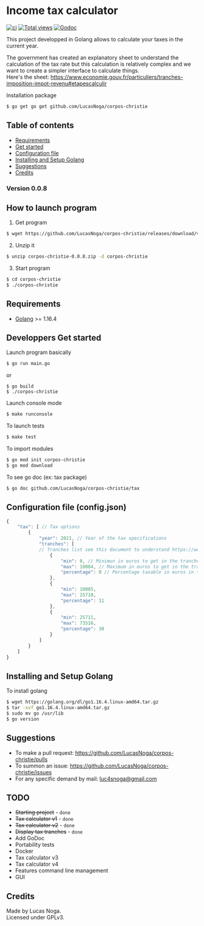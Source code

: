 # Income tax calculator

[![ci](https://github.com/LucasNoga/corpos-christie/actions/workflows/go.yml/badge.svg?branch=master)](https://github.com/LucasNoga/corpos-christie/actions)
[![Total views](https://img.shields.io/sourcegraph/rrc/github.com/LucasNoga/corpos-christie.svg)](https://sourcegraph.com/github.com/LucasNoga/corpos-christie)
[![Godoc](https://godoc.org/github.com/LucasNoga/corpos-christie?status.svg)](https://godoc.org/github.com/LucasNoga/corpos-christie)

This project developped in Golang allows to calculate your taxes in the current year.  

The government has created an explanatory sheet to understand the calculation of the tax rate but this calculation is relatively complex and we want to create a simpler interface to calculate things.  
Here's the sheet: https://www.economie.gouv.fr/particuliers/tranches-imposition-impot-revenu#etapescalculir  

Installation package
```bash
$ go get go get github.com/LucasNoga/corpos-christie
```


## Table of contents
- [Requirements](#requirements)
- [Get started](#get-started)
- [Configuration file](#configuration-file-configjson)
- [Installing and Setup Golang](#installing-and-setup-golang)
- [Suggestions](#suggestions)
- [Credits](#credits)

### Version 0.0.8

## How to launch program
1. Get program
```bash
$ wget https://github.com/LucasNoga/corpos-christie/releases/download/v0.0.7/corpos-christie-0.0.8.zip
```

2. Unzip it
```bash
$ unzip corpos-christie-0.0.8.zip -d corpos-christie
```

3. Start program
```bash
$ cd corpos-christie
$ ./corpos-christie
```

## Requirements
- [Golang](https://golang.org/dl/) >= 1.16.4

## Developpers Get started
Launch program basically
```bash
$ go run main.go
```
or
```
$ go build
$ ./corpos-christie
```

Launch console mode
```bash
$ make runconsole
```

To launch tests
```bash
$ make test
```

To import modules
```bash
$ go mod init corpos-christie
$ go mod download
```

To see go doc (ex: tax package)
```bash
$ go doc github.com/LucasNoga/corpos-christie/tax
```

## Configuration file (config.json)
```js
{
    "tax": [ // Tax options
        {
            "year": 2021, // Year of the tax specifications
            "tranches": [
            // Tranches list see this document to understand https://www.economie.gouv.fr/particuliers/tranches-imposition-impot-revenu#etapescalculir      
                {
                    "min": 0, // Minimun in euros to get in the tranche
                    "max": 10084, // Maximum in euros to get in the tranche
                    "percentage": 0 // Percentage taxable in euros in this tranche
                },
                {
                    "min": 10085,
                    "max": 25710,
                    "percentage": 11
                },
                {
                    "min": 25711,
                    "max": 73516,
                    "percentage": 30
                }
            ]
        }
    ]
}
```

## Installing and Setup Golang
To install golang
```bash
$ wget https://golang.org/dl/go1.16.4.linux-amd64.tar.gz
$ tar -xvf go1.16.4.linux-amd64.tar.gz
$ sudo mv go /usr/lib
$ go version
```

## Suggestions
- To make a pull request: https://github.com/LucasNoga/corpos-christie/pulls
- To summon an issue: https://github.com/LucasNoga/corpos-christie/issues
- For any specific demand by mail: luc4snoga@gmail.com

## TODO
- ~~Starting project~~ - `done`
- ~~Tax calculator v1~~ - `done`
- ~~Tax calculator v2~~ - `done`
- ~~Display tax tranches~~ - `done`
- Add GoDoc
- Portability tests
- Docker
- Tax calculator v3
- Tax calculator v4
- Features command line management
- GUI


## Credits
Made by Lucas Noga.  
Licensed under GPLv3.